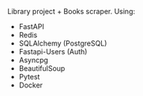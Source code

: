 Library project + Books scraper.
Using:
  - FastAPI
  - Redis
  - SQLAlchemy (PostgreSQL)
  - Fastapi-Users (Auth)
  - Asyncpg
  - BeautifulSoup
  - Pytest
  - Docker
